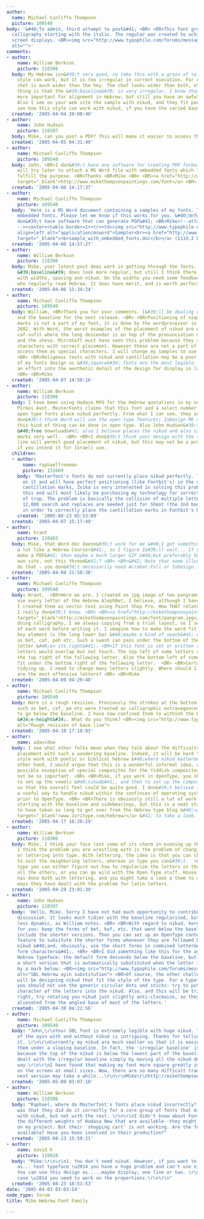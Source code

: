 ```yaml
---
author:
  name: Michael Cunliffe Thompson
  picture: 109540
body: '&#40;To admin, third attempt to post&#41; <BR> <BR>This font grew out of my
  calligraphy starting with the italic. The regular was created to achieve sharper
  screen displays. <BR><img src="http://www.typophile.com/forums/messages/29/68633.jpg"
  alt="">'
comments:
- author:
    name: William Berkson
    picture: 110306
  body: My Hebrew isn&#39;t very good, so take this with a grain of salt. To me, the
    style can work, but it is too irregular in current execution. For example, the
    chet is much wider than the hey. The chaf looks wider than both, etc.  <BR> <BR>Another
    thing is that the &#39;baseline&#39; is very irregular. I know that the top is
    more important for alignment in Hebrew, but still you have an awful lot of variation.
    Also I see on your web site the sample with nikud, and they fit poorly. I don&#39;t
    see how this style can work with nikud, if you have the varied baseline.
  created: '2005-04-04 20:08:48'
- author:
    name: John Hudson
    picture: 110397
  body: Mike, can you post a PDF? This will make it easier to assess the design.
  created: '2005-04-05 04:31:49'
- author:
    name: Michael Cunliffe Thompson
    picture: 109540
  body: John, <BR>I don&#39;t have any software for creating PDF format however I
    will try later to attach a MS Word file with embedded fonts which I hope will
    fulfill the purpose. <BR>Thanks <BR>Mike <BR> <BR><a href="http://www.mikethompsonpaintings.com/font"
    target="_blank">http://www.mikethompsonpaintings.com/font</a> <BR> <BR> <BR> <BR>
  created: '2005-04-06 14:17:37'
- author:
    name: Michael Cunliffe Thompson
    picture: 109540
  body: 'Here is a MS Word document containing a samples of my fonts. The file has
    embedded fonts. Please let me know if this works for you. &#40;Unfortunately I
    don&#39;t have software that can generate PDF&#41; <BR>Mike<!--attachment: sample_with_embedded_fonts-68964.doc*mime_msword.gif*application/msword*1119.2*Sampler*sample_with_embedded_fonts%2edoc
    --><center><table border=1><tr><td><img src="http://www.typophile.com/forums/icons/mime_msword.gif"
    align=left alt="application/msword">Sampler<br><a href="http://www.typophile.com/forums/messages/29/sample_with_embedded_fonts-68964.doc"
    target="_blank"><b>sample_with_embedded_fonts.doc</b></a> (1119.2 k)</td></tr></table></center><!--/attachment-->'
  created: '2005-04-06 14:57:27'
- author:
    name: William Berkson
    picture: 110306
  body: Mike, your latest post does work in getting through the fonts. Here the two-level
    &#39;baseline&#39; does look more regular, but still I think there is a problem
    with widths, spacing and nikud. On the widths you need some feedback from those
    who regularly read Hebrew. It does have merit, and is worth perfecting, I think.
  created: '2005-04-06 15:34:24'
- author:
    name: Michael Cunliffe Thompson
    picture: 109540
  body: William, <BR>Thank you for your comments. I&#39;ll be dealing with the widths
    and the baseline for the next release. <BR> <BR>Positioning of niqud and cantillation
    marks is not a part of my font, it is done by the wordprocessor in this case Word
    2002. With Word, the worst examples of the placement of nikud are with the letter
    caf-sofit where the long descender is on top of the pronunciation marks qamats
    and the sheva. MicroSoft must have seen this problem because they added composite
    characters with correct placement. However these are not a part of Unicode, you
    access them as special characters. I will change my samples to use these characters.
    <BR> <BR>Religeous texts with nikud and cantillation may be a poor application
    of my fonts design as &#34;square&#34; fonts are the most legible. I will be putting
    an effort into the aesthetic detail of the design for display in large font sizes.
    <BR> <BR>Mike
  created: '2005-04-07 14:50:16'
- author:
    name: William Berkson
    picture: 110306
  body: I have been using Hadasa MFO for the Hebrew quotations in my new guide to
    Pirkei Avot. MasterFonts claims that this font and a select number of their other
    open type fonts place nikud perfectly. From what I can see, they are right. &#40;I
    don&#39;t think Word will use the open type features; InDesign ME does.&#41; So
    this kind of thing can be done in open type. Also John Hudson&#39;s SBL Hebrew
    &#40;free download&#41; also I believe places the nikud and also cantillation
    marks very well.  <BR> <BR>I don&#39;t think your design with the two-level base
    line will permit good placement of nikud, but this may not be a problem for you,
    if you intend it for Israeli use.
  children:
  - author:
      name: raphaelfreeman
      picture: 131669
    body: "Masterfont's fonts do not currently place nikud perfectly. They are working
      on it and will have perfect positioning (like Fontbit's) in the next few months.\r\n\r\nRegarding
      cantillation marks, Zvika is very interested in solving this problem and to
      this end will most likely be purchasing my technology for correct placement
      of trop. The problem is basically the collision of multiple letters. Around
      12,000 search and replaces are needed just for Shmot (the 2nd book of the bible)
      in order to correctly place the cantillation marks in Fontbit's HadassaNew."
    created: '2005-08-23 05:53:09'
  created: '2005-04-07 15:17:49'
- author:
    name: hrant
    picture: 110403
  body: Mike, that Word doc doesn&#39;t work for me &#40;I get something that looks
    a lot like a Hebrew Courier&#41;, so I figure I&#39;ll wait... If you can&#39;t
    make a PDF&#42; then maybe a much larger GIF &#40;but preferably housed on your
    own site, not this thread&#41;? <BR> <BR>&#42; Note that some illustration programs
    do that - you don&#39;t necessarily need Acrobat-Full or InDesign. <BR> <BR>hhp
  created: '2005-04-08 21:50:38'
- author:
    name: Michael Cunliffe Thompson
    picture: 109540
  body: Hrant,  <BR>Here we are. I created an jpg image of two pangrams. &#40;They
    use every letter of the Hebrew AlephBet, I believe, although I haven&#39;t checked.&#41;
    I created them as vector text using Paint Shop Pro. How THAT relates to True Type
    I really don&#39;t know. <BR> <BR><a href="http://mikethompsonpaintings.com/font/pangram.jpg"
    target="_blank">http://mikethompsonpaintings.com/font/pangram.jpg</a> <BR> <BR>When
    doing calligraphy, I am always copying from a trial layout, so I see the shape
    of each word before writing it. I imagine how to make the word fit together. A
    key element is the long lower bar &#40;maybe a kind of swash&#41; of letters such
    as bet, caf, peh etc. Such a swash can pass under the bottom of the following
    letter &#40;on its right&#41;. <BR>If this font is set or written tightly, many
    letters would overlap but not touch. The top left of some letters can fit above
    the top right of the following letter. Also the bottom left of some letters can
    fit under the bottom right of the following letter.  <BR> <BR>Certainly this needs
    tidying up. I need to change many letters slightly. Where should I start? Which
    are the most offensive letters? <BR> <BR>Mike
  created: '2005-04-09 04:29:40'
- author:
    name: Michael Cunliffe Thompson
    picture: 109540
  body: Here is a rough revision. Previously the strokes at the bottom of letters
    such as bet, caf, pe etc were treated as calligraphic extravegences and allowed
    to go below the baseline. I have now confined them to withinh the bounds of the
    &#34;e-height&#34;. What do you think? <BR><img src="http://www.typophile.com/forums/messages/29/69297.jpg"
    alt="Rough revision of base line">
  created: '2005-04-10 17:18:03'
- author:
    name: adavidow
  body: I see what other folks mean when they talk about the difficulty of good nikud
    placement with such a wandering baseline. Indeed, it will be hard to make this
    style work with poetic or biblical hebrew &#40;where nikud matter&#41;. On the
    other hand, I would argue that this is a wonderful informal idea, and, with the
    possible exception of special composites for the Yiddish composites, nikud might
    not be so important. <BR> <BR>Mike, if you work in OpenType, you should be able
    to set up the vowels &#40;nikud&#41;, and then to set up the composite characters
    so that the overall feel could be quite good. I don&#39;t believe that there is
    a useful way to handle nikud within the confinces of operating system and font
    prior to OpenType. <BR> <BR>There is obviously still a lot of work to be done
    starting with the baseline and sidebearings, but this is a neat start. <BR> <BR>Sorry
    to have taken so long to get over from the Hebrew type blog &#40;<a href="http://www.ivritype.com/hebrew/"
    target="_blank">www.ivritype.com/hebrew/</a> &#41; to take a look.
  created: '2005-04-17 16:20:29'
- author:
    name: William Berkson
    picture: 110306
  body: Mike, I think your face lost some of its charm in evening up the baseline.
    I think the problem you are wrestling with is the problem of changing calligraphy
    or lettering into type. With lettering, the idea is that you can change strokes
    to suit the neighboring letters, whereas in type you can&#39;t.  <BR> <BR>So in
    type you can either figure out how to regularize the letters so they work with
    all the others, or you can go wild with the Open Type stuff. House Industries
    has done both with lettering, and you might take a look a them to see various
    ways they have dealt with the problem for latin letters.
  created: '2005-04-29 23:01:39'
- author:
    name: John Hudson
    picture: 110397
  body: 'Hello, Mike. Sorry I have not had much opportunity to contribute to this
    discussion. It looks much tidier with the baseline regularised, but also a bit
    less dynamic, as William notes. <BR> <BR>With regard to nikud, here is an idea
    for you: keep the forms of bet, kaf, etc. that went below the baseline, but also
    include the shorter versions. Then you can set up an OpenType contextual alternates
    feature to subsitute the shorter forms whenever they are followed by a combining
    nikud &#40;and, obviously, use the short forms in combined letter&#43;nikud presentation
    form characters&#41;. <BR> <BR>I did something like this for the ayin in my SBL
    Hebrew typeface: the default form descends below the baseline, but there is also
    a short version that is automatically substituted when the letter is followed
    by a mark below: <BR><img src="http://www.typophile.com/forums/messages/29/71087.gif"
    alt="SBL Hebrew ayin substitution"> <BR>Of course, the other challenge for you
    will be designing nikud that fit the style of the type. For a typeface like this,
    you should not use the generic circular dots and sticks: try to put some of the
    character of the letters into the nikud. Also, and this will be tricky to get
    right, try rotating you nikud just slightly anti-clockwise, so they do not look
    alienated from the angled base of most of the letters.'
  created: '2005-04-30 04:22:56'
- author:
    name: Michael Cunliffe Thompson
    picture: 109540
  body: "John,\r\nYour SBL font is extremely legible with huge nikud. The example
    of the ayin with and without nikud is intriguing. Thanks for telling me about
    it. \r\n\r\nCurrently my nikud are much smaller so that it is easier to place
    them under a sloping baseline. In fact, the 'irregular baseline' is not a problem
    because the top of the nikud is below the lowest part of the baseline. I have
    dealt with the irregular baseline simply by moving all the nikud down out of the
    way.\r\n\r\nI have found that making my font more square greatly improves readiblity
    on the screen at small sizes. Wow, there are so many difficult trade offs! The
    next version may take a while...\r\n\r\nMike\r\nhttp://mikethompsonpaintings.com/font"
  created: '2005-05-09 03:07:18'
- author:
    name: William Berkson
    picture: 110306
  body: "Raphael, where do Masterfont's fonts place nikud incorrectly? My understanding
    was that they did do it correctly for a core group of fonts that might be used
    with nikud, but not with the rest. \r\n\r\nI didn't know about Fontbit. I like
    the different weights of Hadasa New that are available--they might help me out
    on my project. But their 'shopping cart' is not working. Are the fonts generally
    available? Have you been involved in their production?"
  created: '2005-08-23 15:59:21'
- author:
    name: david h
    picture: 110928
  body: "Mike:\r\n\r\n1. You don't need nikud. However, if you want to use your design
    as... text typeface \u2014 you have a huge problem and can't use nikud.\r\n\r\n2.
    You can use this design as.....maybe display; one line or two. \r\n\r\n3. In any
    case \u2014 you need to work on the proportions.\r\n\r\n"
  created: '2005-08-23 18:51:53'
date: '2005-04-03 03:03:54'
node_type: forum
title: Mike Hebrew Font Family

---
```

